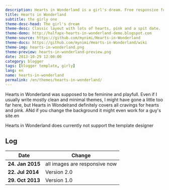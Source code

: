 ```yaml
---
description: Hearts in Wonderland is a girl's dream. Free responsive for blogger.
title: Hearts in Wonderland
subtitle: the girly one
theme-desc-head: The girl's dream
theme-desc: Classic layout with lots of hearts, pink and a spit date.
theme-demo: http://halfapx-hearts-in-wonderland-demo.blogspot.com
theme-source: https://github.com/mynimi/Hearts-in-Wonderland
theme-docs: https://github.com/mynimi/Hearts-in-Wonderland/wiki
theme-img: hearts-in-wonderland.png
theme-preview: hearts-in-wonderland-preview.png
date: 2013-10-29 12:00:00
category: blogger
tags: [blogger template, girly]
lang: en
name: hearts-in-wonderland
permalink: /en/themes/hearts-in-wonderland/
---
```


Hearts in Wonderland was supposed to be feminine and playfull. Even if I usually write mostly clean and minimal themes, I might have gone a little too far here, but Hearts in Wondelrand definitely covers all cravings for hearts and pink. ANd if you change the background it might even work for a guy's site.en

Hearts in Wonderland does currently not support the template designer

## Log

Date | Change
--- | ---
**24. Jan 2015** | all images are responsive now
**22. Jul 2014** | Version 2.0
**29. Oct 2013** | Version 1.0